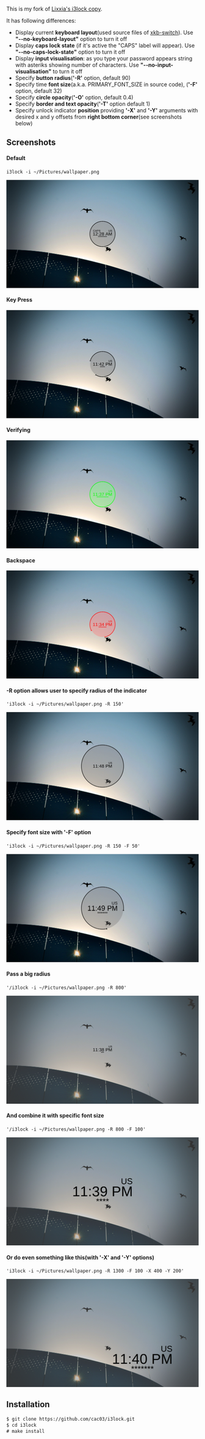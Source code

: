 This is my fork of [Lixxia's i3lock copy](https://github.com/Lixxia/i3lock).

It has following differences:

 - Display current **keyboard layout**(used source files of [xkb-switch]( https://github.com/ierton/xkb-switch )). Use **"--no-keyboard-layout"** option to turn it off
 - Display **caps lock state** (if it's active the "CAPS" label will appear). Use **"--no-caps-lock-state"** option to turn it off
 - Display **input visualisation**: as you type your password appears string with asteriks showing number of characters. Use **"--no-input-visualisation"** to turn it off
 - Specify **button radius**(**'-R'** option, default 90)
 - Specify time **font size**(a.k.a. PRIMARY_FONT_SIZE in source code), (**'-F'** option, default 32)
 - Specify **circle opacity**(**'-O'** option, default 0.4)
 - Specify **border and text opacity**(**'-T'** option default 1)
 - Specify unlock indicator **position** providing **'-X'** and **'-Y'** arguments with desired x and y offsets from **right bottom corner**(see screenshots below)

## Screenshots
#### Default
	i3lock -i ~/Pictures/wallpaper.png

![Default state](/screenshots/defaultBehaviour.png?raw=true "")
#### Key Press
![On key press](/screenshots/defaultBehaviourKeyPress.png?raw=true "")
#### Verifying
![Verifying](/screenshots/defaultBehaviourVerifying.png?raw=true "")
#### Backspace
![Backspace](/screenshots/defaultBehaviourBackspace.png?raw=true"")

#### -R option allows user to specify radius of the indicator
	'i3lock -i ~/Pictures/wallpaper.png -R 150'

!['-R'](/screenshots/usingROption.png?raw=true "")

#### Specify font size with '-F' option
	'i3lock -i ~/Pictures/wallpaper.png -R 150 -F 50'

!['-R', '-F'](/screenshots/usingRAndFOptions.png?raw=true "")

#### Pass a big radius
	'/i3lock -i ~/Pictures/wallpaper.png -R 800'

![Big radius](/screenshots/bigRadius.png?raw=true "")

#### And combine it with specific font size
	'/i3lock -i ~/Pictures/wallpaper.png -R 800 -F 100'

![Big radius and big font](/screenshots/bigRadiusAndFontSize.png?raw=true "")

#### Or do even something like this(with '-X' and '-Y' options)
	'i3lock -i ~/Pictures/wallpaper.png -R 1300 -F 100 -X 400 -Y 200'

![Offset](/screenshots/bigRadiusAndFontSizeXYOffset.png?raw=true "")

## Installation

	$ git clone https://github.com/cac03/i3lock.git
	$ cd i3lock
	# make install
